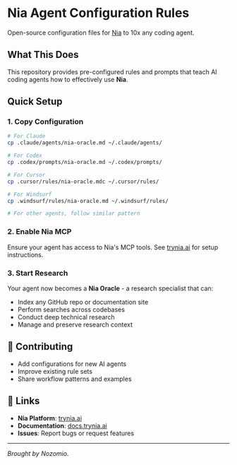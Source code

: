 # Nia Agent Configuration Rules

Open-source configuration files for [Nia](https://trynia.ai) to 10x any coding agent.

## What This Does

This repository provides pre-configured rules and prompts that teach AI coding agents how to effectively use **Nia**.

## Quick Setup

### 1. Copy Configuration
```bash
# For Claude
cp .claude/agents/nia-oracle.md ~/.claude/agents/

# For Codex
cp .codex/prompts/nia-oracle.md ~/.codex/prompts/

# For Cursor  
cp .cursor/rules/nia-oracle.mdc ~/.cursor/rules/

# For Windsurf
cp .windsurf/rules/nia-oracle.md ~/.windsurf/rules/

# For other agents, follow similar pattern
```

### 2. Enable Nia MCP
Ensure your agent has access to Nia's MCP tools. See [trynia.ai](https://trynia.ai) for setup instructions.

### 3. Start Research
Your agent now becomes a **Nia Oracle** - a research specialist that can:
- Index any GitHub repo or documentation site
- Perform searches across codebases
- Conduct deep technical research
- Manage and preserve research context

## 🤝 Contributing

- Add configurations for new AI agents
- Improve existing rule sets
- Share workflow patterns and examples

## 🔗 Links

- **Nia Platform**: [trynia.ai](https://trynia.ai)
- **Documentation**: [docs.trynia.ai](https://docs.trynia.ai)
- **Issues**: Report bugs or request features

---

*Brought by Nozomio.*
